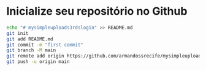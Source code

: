 # Inicialize seu repositório no Github
```bash
echo "# mysimpleuploads3rdslogin" >> README.md
git init
git add README.md
git commit -m "first commit"
git branch -M main
git remote add origin https://github.com/armandossrecife/mysimpleuploads3rdslogin.git
git push -u origin main
```